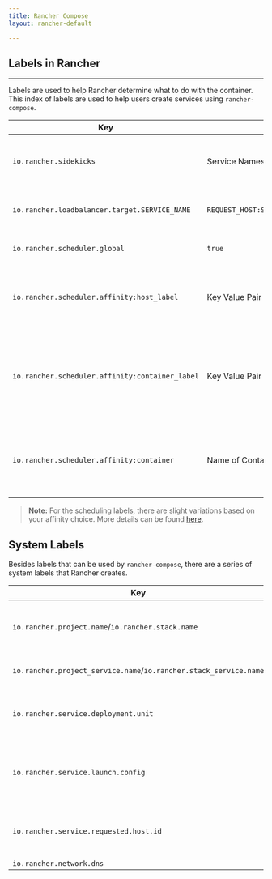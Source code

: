 ```yaml
---
title: Rancher Compose
layout: rancher-default

---
```


## Labels in Rancher
---

Labels are used to help Rancher determine what to do with the container. This index of labels are used to help users create services using `rancher-compose`. 

Key | Value |Description
----|-----|---
`io.rancher.sidekicks` | Service Names  | Used to define what services are [sidekicks]({{site.baseurl}}/rancher/rancher-compose/#sidekicks)
 `io.rancher.loadbalancer.target.SERVICE_NAME` | `REQUEST_HOST:SOURCE_PORT/REQUEST_PATH=TARGET_PORT` |Used to determine [L7 Load Balancing]({{site.baseurl}}/rancher/rancher-compose/rancher-services/#advanced-load-balancing-(l7))
 `io.rancher.scheduler.global` | `true` | Used to set [global services]({{site.baseurl}}/rancher/rancher-compose/scheduling/#global-service)
`io.rancher.scheduler.affinity:host_label` | Key Value Pair of Host Label| Used to schedule containers on hosts based on [host label]({{site.baseurl}}/rancher/rancher-compose/scheduling/#finding-hosts-with-host-labels) 
`io.rancher.scheduler.affinity:container_label` | Key Value Pair of Any Container Label | Used to schedule containers on hosts based on [container label or service name]({{site.baseurl}}/rancher/rancher-compose/scheduling/#finding-hosts-with-container-labels) 
`io.rancher.scheduler.affinity:container` | Name of Container | Used to schedule containers on hosts based on [container name]({{site.baseurl}}/rancher/rancher-compose/scheduling/#finding-hosts-with-container-names)

> **Note:** For the scheduling labels, there are slight variations based on your affinity choice. More details can be found [here]({{site.baseurl}}/rancher/rancher-compose/scheduling/#table-of-scheduling-labels).


## System Labels

Besides labels that can be used by `rancher-compose`, there are a series of system labels that Rancher creates.

Key | Value |Description
----|-----|----
`io.rancher.project.name`/`io.rancher.stack.name` | Name of Stack | Determines which stack the container is associated with
`io.rancher.project_service.name`/`io.rancher.stack_service.name`| Name of Service | Determines the name of the stack 
`io.rancher.service.deployment.unit` |  | Used to define the deployments for sidekicked services.
`io.rancher.service.launch.config` |  |  Used to define configurations for side kicked services.
`io.rancher.service.requested.host.id` | | Used by the scheduler to know which host it was scheduled on
`io.rancher.network.dns`| |